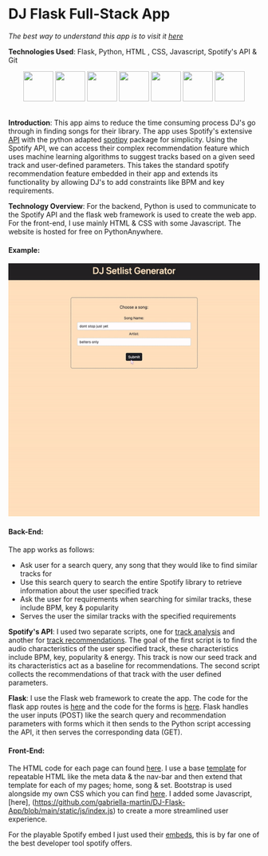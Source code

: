 # DJ Flask Full-Stack App

*The best way to understand this app is to visit it [here](http://gabriella0101.pythonanywhere.com/)*

**Technologies Used**: Flask, Python, HTML , CSS, Javascript,  Spotify's API & Git
<div align="center">
	<img src="https://cdn.jsdelivr.net/gh/devicons/devicon/icons/flask/flask-original.svg" height="60" width="60"   />
    <img src="https://cdn.jsdelivr.net/gh/devicons/devicon/icons/python/python-original.svg" height="60" width="60"   />
	<img src="https://cdn.jsdelivr.net/gh/devicons/devicon/icons/html5/html5-original-wordmark.svg" height="60" width="60"  />
    <img src="https://cdn.jsdelivr.net/gh/devicons/devicon/icons/css3/css3-original-wordmark.svg"  width="60" height="60"/>
    <img src="https://cdn.jsdelivr.net/gh/devicons/devicon/icons/javascript/javascript-original.svg"  width="60" height="60"/>
    <img src="https://upload.wikimedia.org/wikipedia/commons/thumb/1/19/Spotify_logo_without_text.svg/168px-Spotify_logo_without_text.svg.png?20160123212544"  width="60" height="60"/>
    <img src="https://cdn.jsdelivr.net/gh/devicons/devicon/icons/git/git-original.svg" height="60" width="60"   />



 </div>

<br>

**Introduction**: This app aims to reduce the time consuming process DJ's go through in finding songs for their library. The app uses Spotify's extensive [API](https://developer.spotify.com/documentation/web-api/) with the python adapted [spotipy](https://spotipy.readthedocs.io/en/2.22.1/) package for simplicity. Using the Spotify API, we can access their complex recommendation feature which uses machine learning algorithms to suggest tracks based on a given seed track and user-defined parameters. This takes the standard spotify recommendation feature embedded in their app and extends its functionality by allowing DJ's to add constraints like BPM and key requirements. 

**Technology Overview**: For the backend, Python is used to communicate to the Spotify API and the flask web framework is used to create the web app. For the front-end, I use mainly HTML & CSS with some Javascript. The website is hosted for free on PythonAnywhere.

#### Example:

![Alt Text](static/example.gif)

#### Back-End:
The app works as follows:

- Ask user for a search query, any song that they would like to find similar tracks for
- Use this search query to search the entire Spotify library to retrieve information about the user specified track
- Ask the user for requirements when searching for similar tracks, these include BPM, key & popularity
- Serves the user the similar tracks with the specified requirements

**Spotify's API**: I used two separate scripts, one for [track analysis](https://github.com/gabriella-martin/DJ-Flask-App/blob/main/spotify_api_pipelines/track_analysis.py) and another for [track recommendations](https://github.com/gabriella-martin/DJ-Flask-App/blob/main/spotify_api_pipelines/track_recommendations.py). The goal of the first script is to find the audio characteristics of the user specified track, these characteristics include BPM, key, popularity & energy. This track is now our seed track and its characteristics act as a baseline for recommendations. The second script collects the recommendations of that track with the user defined parameters.

**Flask**: I use the Flask web framework to create the app. The code for the flask app routes is [here](https://github.com/gabriella-martin/DJ-Flask-App/blob/main/main.py) and the code for the forms is [here](https://github.com/gabriella-martin/DJ-Flask-App/blob/main/forms.py). Flask handles the user inputs (POST) like the search query and recommendation parameters with forms which it then sends to the Python script accessing the API, it then serves the corresponding data (GET).

#### Front-End:

The HTML code for each page can found [here](https://github.com/gabriella-martin/DJ-Flask-App/tree/main/templates). I use a base [template](https://github.com/gabriella-martin/DJ-Flask-App/blob/main/templates/base.html) for repeatable HTML like the meta data & the nav-bar and then extend that template for each of my pages; home, song & set. Bootstrap is used alongside my own CSS which you can find [here](https://github.com/gabriella-martin/DJ-Flask-App/blob/main/static/css/main.css). I added some Javascript, [here], (https://github.com/gabriella-martin/DJ-Flask-App/blob/main/static/js/index.js) to create a more streamlined user experience. 

For the playable Spotify embed I just used their [embeds](https://developer.spotify.com/documentation/embeds/), this is by far one of the best developer tool spotify offers.